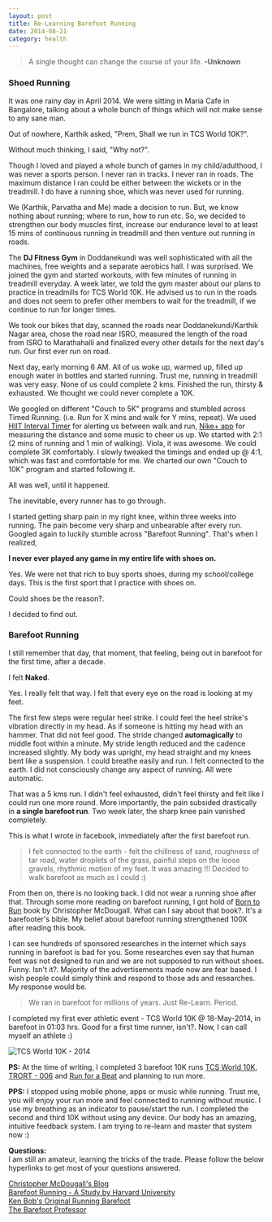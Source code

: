 ```yaml
---
layout: post
title: Re-Learning Barefoot Running
date: 2014-08-21
category: health
---
```


> A single thought can change the course of your life. **-Unknown**

### Shoed Running  

It was one rainy day in April 2014. We were sitting in Maria Cafe in Bangalore, talking about a whole bunch of things which will not make sense to any sane man. 

Out of nowhere, Karthik asked, "Prem, Shall we run in TCS World 10K?".  

Without much thinking, I said, "Why not?".  

Though I loved and played a whole bunch of games in my child/adulthood, I was never a sports person. I never ran in tracks. I never ran in roads. The maximum distance I ran could be either between the wickets or in the treadmill. I do have a running shoe, which was never used for running.  

We (Karthik, Parvatha and Me) made a decision to run. But, we know nothing about running; where to run, how to run etc. So, we decided to strengthen our body muscles first, increase our endurance level to at least 15 mins of continuous running in treadmill and then venture out running in roads.

The **DJ Fitness Gym** in Doddanekundi was well sophisticated with all the machines, free weights and a separate aerobics hall. I was surprised. We joined the gym and started workouts, with few minutes of running in treadmill everyday. A week later, we told the gym master about our plans to practice in treadmills for TCS World 10K. He advised us to run in the roads and does not seem to prefer other members to wait for the treadmill, if we continue to run for longer times.

We took our bikes that day, scanned the roads near Doddanekundi/Karthik Nagar area, chose the road near ISRO, measured the length of the road from ISRO to Marathahalli and finalized every other details for the next day's run. Our first ever run on road.  

Next day, early morning 6 AM. All of us  woke up, warmed up, filled up enough water in bottles and started running. Trust me, running in treadmill was very easy. None of us could complete 2 kms. Finished the run, thirsty & exhausted. We thought we could never complete a 10K.  

We googled on different "Couch to 5K" programs and stumbled across Timed Running. (i.e. Run for X mins and walk for Y mins, repeat). We used [HIIT Interval Timer](https://play.google.com/store/apps/details?id=sk.halmi.itimer&hl=en) for alerting us between walk and run, [Nike+ app](https://play.google.com/store/apps/details?id=com.nike.plusgps&hl=en) for measuring the distance and some music to cheer us up.  We started with 2:1 (2 mins of running and 1 min of walking). Viola, it was awesome. We could complete 3K comfortably. I slowly tweaked the timings and ended up @ 4:1, which was fast and comfortable for me. We charted our own "Couch to 10K" program and started following it.  

All was well, until it happened.  

The inevitable, every runner has to go through.  

I started getting sharp pain in my right knee, within three weeks into running. The pain become very sharp and unbearable after every run. Googled again to luckily stumble across "Barefoot Running". That's when I realized,  

**I never ever played any game in my entire life with shoes on.**  

Yes. We were not that rich to buy sports shoes, during my school/college days. This is the first sport that I practice with shoes on. 

Could shoes be the reason?.  

I decided to find out.

### Barefoot Running

I still remember that day, that moment, that feeling, being out in barefoot for the first time, after a decade.  

I felt **Naked**.  

Yes. I really felt that way. I felt that every eye on the road is looking at my feet. 

The first few steps were regular heel strike. I could feel the heel strike's vibration directly in my head. As if someone is hitting my head with an hammer. That did not feel good. The stride changed **automagically** to middle foot within a minute. My stride length reduced and the cadence increased slightly. My body was upright, my head straight and my knees bent like a suspension. I could breathe easily and run. I felt connected to the earth. I did not consciously change any aspect of running. All were automatic.  

That was a 5 kms run. I didn't feel exhausted, didn't feel thirsty and felt like I could run one more round. More importantly, the pain subsided drastically in **a single barefoot run**. Two week later, the sharp knee pain vanished completely.  

This is what I wrote in facebook, immediately after the first barefoot run. 

> I felt connected to the earth - felt the chillness of sand, roughness of tar road, water droplets of the grass, painful steps on the loose gravels, rhythmic motion of my feet. It was amazing !!! Decided to walk barefoot as much as I could :)

From then on, there is no looking back. I did not wear a running shoe after that. Through some more reading on barefoot running, I got hold of [Born to Run]({{site.url}}/born-to-run-christopher-mcdougall/) book by Christopher McDougall. What can I say about that book?. It's a barefooter's bible. My belief about barefoot running strengthened 100X after reading this book. 

I can see hundreds of sponsored researches in the internet which says running in barefoot is bad for you. Some researches even say that human feet was not designed to run and we are not supposed to run without shoes. Funny. Isn't it?. Majority of the advertisements made now are fear based. I wish people could simply think and respond to those ads and researches. My response would be.

> We ran in barefoot for millions of years. Just Re-Learn. Period.    

I completed my first ever athletic event - TCS World 10K @ 18-May-2014, in barefoot in 01:03 hrs. Good for a first time runner, isn't?. Now, I can call myself an athlete :)

![TCS World 10K - 2014]({{site.img-path}}/running/2014-tcs-10k.jpg)

**PS:** At the time of writing, I completed 3 barefoot 10K runs [TCS World 10K]({{site.img-path}}/running/2014-tcs-10k-big.jpg), [TRORT - 006]({{site.img-path}}/running/2014-trort-006_10k.jpg) and [Run for a Beat]({{site.img-path}}/running/2014-run-for-a-beat_10k.jpg) and planning to run more.

**PPS:** I stopped using mobile phone, apps or music while running. Trust me, you will enjoy your run more and feel connected to running without music. I use my breathing as an indicator to pause/start the run. I completed the second and third 10K without using any device. Our body has an amazing, intuitive feedback system. I am trying to re-learn and master that system now :)   

**Questions:**  
I am still an amateur, learning the tricks of the trade. Please follow the below hyperlinks to get most of your questions answered.

[Christopher McDougall's Blog](http://www.chrismcdougall.com/blog/category/barefoot-running/)  
[Barefoot Running - A Study by Harvard University](http://www.barefootrunning.fas.harvard.edu/6FAQ.html)  
[Ken Bob's Original Running Barefoot](http://barefootrunning.com/)  
[The Barefoot Professor](https://www.youtube.com/watch?v=7jrnj-7YKZE)  
